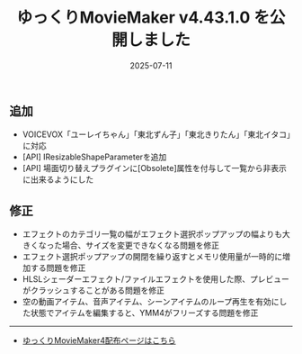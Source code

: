 ﻿---
title: ゆっくりMovieMaker v4.43.1.0 を公開しました
date: 2025-07-11
tags: [YMM4,お知らせ]
---
## 追加
- VOICEVOX「ユーレイちゃん」「東北ずん子」「東北きりたん」「東北イタコ」に対応
- [API] IResizableShapeParameterを追加
- [API] 場面切り替えプラグインに[Obsolete]属性を付与して一覧から非表示に出来るようにした
## 修正
- エフェクトのカテゴリ一覧の幅がエフェクト選択ポップアップの幅よりも大きくなった場合、サイズを変更できなくなる問題を修正
- エフェクト選択ポップアップの開閉を繰り返すとメモリ使用量が一時的に増加する問題を修正
- HLSLシェーダーエフェクト/ファイルエフェクトを使用した際、プレビューがクラッシュすることがある問題を修正
- 空の動画アイテム、音声アイテム、シーンアイテムのループ再生を有効にした状態でアイテムを編集すると、YMM4がフリーズする問題を修正

---

- [ゆっくりMovieMaker4配布ページはこちら](../index.md)